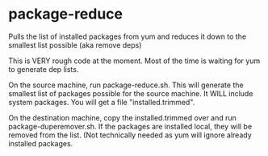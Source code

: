 package-reduce
==============

Pulls the list of installed packages from yum and reduces it down to the 
smallest list possible (aka remove deps)

This is VERY rough code at the moment.  Most of the time is waiting for yum
to generate dep lists.  

On the source machine, run package-reduce.sh.  This will generate the 
smallest list of packages possible for the source machine.  It WILL include 
system packages.  You will get a file "installed.trimmed".

On the destination machine, copy the installed.trimmed over and run 
package-duperemover.sh.  If the packages are installed local, they will be 
removed from the list.  (Not technically needed as yum will ignore already
installed packages.
